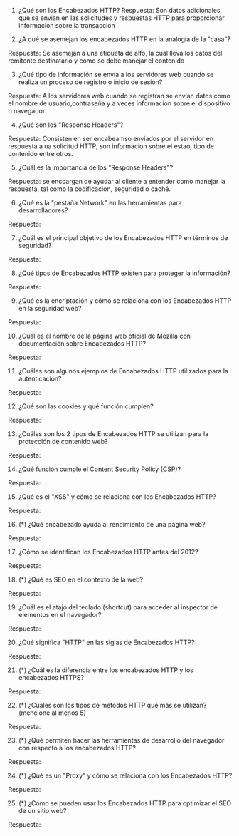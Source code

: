 1. ¿Qué son los Encabezados HTTP? 
Respuesta: Son datos adicionales que se envian en las solicitudes y respuestas HTTP para proporcionar informacion sobre la transaccion

2. ¿A qué se asemejan los encabezados HTTP en la analogía de la "casa"? 

Respuesta: Se asemejan a una etiqueta de alfo, la cual lleva los datos del remitente destinatario y como se debe manejar el contenido          

3. ¿Qué tipo de información se envía a los servidores web cuando se realiza un proceso de registro o inicio de sesión? 

Respuesta: A los servidores web cuando se registran se envian datos como el nombre de usuario,contraseña y a veces informacion sobre el dispositivo o navegador.

4. ¿Qué son los "Response Headers"? 

Respuesta: Consisten en ser encabeamso enviados por el servidor en respuesta a ua solicitud HTTP, son informacion sobre el estao, tipo de contenido entre otros.

5. ¿Cuál es la importancia de los "Response Headers"? 

Respuesta: se enccargan de ayudar al cliente a entender como manejar la respuesta, tal como la codificacion, seguridad o caché.

6. ¿Qué es la "pestaña Network" en las herramientas para desarrolladores?

Respuesta:

7. ¿Cuál es el principal objetivo de los Encabezados HTTP en términos de seguridad?

Respuesta:

8. ¿Qué tipos de Encabezados HTTP existen para proteger la información? 

Respuesta:

9. ¿Qué es la encriptación y cómo se relaciona con los Encabezados HTTP en la seguridad web? 

Respuesta:

10. ¿Cuál es el nombre de la página web oficial de Mozilla con documentación sobre Encabezados HTTP? 

Respuesta:

11. ¿Cuáles son algunos ejemplos de Encabezados HTTP utilizados para la autenticación? 

Respuesta:

12. ¿Qué son las cookies y qué función cumplen? 

Respuesta:

13. ¿Cuáles son los 2 tipos de Encabezados HTTP se utilizan para la protección de contenido web? 

Respuesta:

14. ¿Qué función cumple el Content Security Policy (CSP)? 

Respuesta:

15. ¿Qué es el "XSS" y cómo se relaciona con los Encabezados HTTP? 

Respuesta:

16. (*) ¿Qué encabezado ayuda al rendimiento de una página web? 

Respuesta:

17. ¿Cómo se identifican los Encabezados HTTP antes del 2012? 

Respuesta:

18. (*) ¿Qué es SEO en el contexto de la web? 

Respuesta:

19. ¿Cuál es el atajo del teclado (shortcut) para acceder al inspector de elementos en el navegador?

Respuesta:

20. ¿Qué significa "HTTP" en las siglas de Encabezados HTTP?

Respuesta:

21. (*) ¿Cuál es la diferencia entre los encabezados HTTP y los encabezados HTTPS? 

Respuesta:

22. (*) ¿Cuáles son los tipos de métodos HTTP qué más se utilizan? (mencione al menos 5) 

Respuesta:

23. (*) ¿Qué permiten hacer las herramientas de desarrollo del navegador con respecto a los encabezados HTTP? 

Respuesta:

24. (*) ¿Qué es un "Proxy" y cómo se relaciona con los Encabezados HTTP? 

Respuesta:

25. (*) ¿Cómo se pueden usar los Encabezados HTTP para optimizar el SEO de un sitio web? 

Respuesta:
